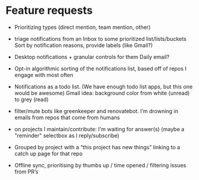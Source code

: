 # Feature requests

-  Prioritizing types (direct mention, team mention, other)
- triage notifications from an Inbox to some prioritized list/lists/buckets
Sort by notification reasons, provide labels (like Gmail?)

-  Desktop notifications + granular controls for them
Daily email?

-  Opt-in algorithmic sorting of the notifications list, based off of repos I engage with most often

- Notifications as a todo list. (We have enough todo list apps, but this one would be awesome)
Gmail idea: background color from white (unread) to grey (read)

-  filter/mute bots like greenkeeper and renovatebot. I’m drowning in emails from repos that come from humans
- on projects I maintain/contribute: I'm waiting for answer(s) (maybe a "reminder" selectbox as I reply/subscribe)
- Grouped by project with a “this project has new things” linking to a catch up page for that repo
- Offline sync, prioritising by thumbs up / time opened / filtering issues from PR’s